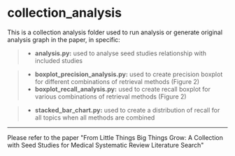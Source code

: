# collection_analysis
This is a collection analysis folder used to run analysis or generate original analysis graph in the paper, in specific:

>- **analysis.py:** used to analyse seed studies relationship with included studies

>- **boxplot_precision_analysis.py:** used to create precision boxplot for different combinations of retrieval methods (Figure 2)
>- **boxplot_recall_analysis.py:** used to create recall boxplot for various combinations of retrieval methods (Figure 2)

>- **stacked_bar_chart.py:** used to create a distribution of recall for all topics when all methods are combined


***

Please refer to the paper "From Little Things Big Things Grow: A Collection with Seed Studies for Medical Systematic Review Literature Search"
